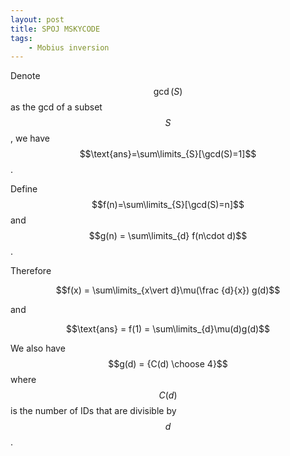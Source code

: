 ```yaml
---
layout: post
title: SPOJ MSKYCODE
tags:
    - Mobius inversion
---
```


Denote $$\gcd(S)$$ as the gcd of a subset $$S$$, we have $$\text{ans}=\sum\limits_{S}[\gcd(S)=1]$$.

Define $$f(n)=\sum\limits_{S}[\gcd(S)=n]$$ and $$g(n) = \sum\limits_{d} f(n\cdot d)$$.

Therefore

$$f(x) = \sum\limits_{x\vert d}\mu(\frac {d}{x}) g(d)$$

and

$$\text{ans} = f(1) = \sum\limits_{d}\mu(d)g(d)$$

We also have $$g(d) = {C(d) \choose 4}$$ where $$C(d)$$ is the number of IDs that are divisible by
$$d$$.
